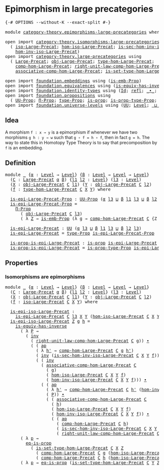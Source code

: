 # Epimorphism in large precategories

<pre class="Agda"><a id="47" class="Symbol">{-#</a> <a id="51" class="Keyword">OPTIONS</a> <a id="59" class="Pragma">--without-K</a> <a id="71" class="Pragma">--exact-split</a> <a id="85" class="Symbol">#-}</a>

<a id="90" class="Keyword">module</a> <a id="97" href="category-theory.epimorphisms-large-precategories.html" class="Module">category-theory.epimorphisms-large-precategories</a> <a id="146" class="Keyword">where</a>

<a id="153" class="Keyword">open</a> <a id="158" class="Keyword">import</a> <a id="165" href="category-theory.isomorphisms-large-precategories.html" class="Module">category-theory.isomorphisms-large-precategories</a> <a id="214" class="Keyword">using</a>
  <a id="222" class="Symbol">(</a> <a id="224" href="category-theory.isomorphisms-large-precategories.html#1875" class="Function">iso-Large-Precat</a><a id="240" class="Symbol">;</a> <a id="242" href="category-theory.isomorphisms-large-precategories.html#2021" class="Function">hom-iso-Large-Precat</a><a id="262" class="Symbol">;</a> <a id="264" href="category-theory.isomorphisms-large-precategories.html#2396" class="Function">is-sec-hom-inv-iso-Large-Precat</a><a id="295" class="Symbol">;</a>
    <a id="301" href="category-theory.isomorphisms-large-precategories.html#2276" class="Function">hom-inv-iso-Large-Precat</a><a id="325" class="Symbol">)</a>
<a id="327" class="Keyword">open</a> <a id="332" class="Keyword">import</a> <a id="339" href="category-theory.large-precategories.html" class="Module">category-theory.large-precategories</a> <a id="375" class="Keyword">using</a>
  <a id="383" class="Symbol">(</a> <a id="385" href="category-theory.large-precategories.html#654" class="Record">Large-Precat</a><a id="397" class="Symbol">;</a> <a id="399" href="category-theory.large-precategories.html#772" class="Field">obj-Large-Precat</a><a id="415" class="Symbol">;</a> <a id="417" href="category-theory.large-precategories.html#2369" class="Function">type-hom-Large-Precat</a><a id="438" class="Symbol">;</a>
    <a id="444" href="category-theory.large-precategories.html#938" class="Field">comp-hom-Large-Precat</a><a id="465" class="Symbol">;</a> <a id="467" href="category-theory.large-precategories.html#1956" class="Field">right-unit-law-comp-hom-Large-Precat</a><a id="503" class="Symbol">;</a>
    <a id="509" href="category-theory.large-precategories.html#1294" class="Field">associative-comp-hom-Large-Precat</a><a id="542" class="Symbol">;</a> <a id="544" href="category-theory.large-precategories.html#2469" class="Function">is-set-type-hom-Large-Precat</a><a id="572" class="Symbol">)</a>

<a id="575" class="Keyword">open</a> <a id="580" class="Keyword">import</a> <a id="587" href="foundation.embeddings.html" class="Module">foundation.embeddings</a> <a id="609" class="Keyword">using</a> <a id="615" class="Symbol">(</a><a id="616" href="foundation.embeddings.html#1916" class="Function">is-emb-Prop</a><a id="627" class="Symbol">)</a>
<a id="629" class="Keyword">open</a> <a id="634" class="Keyword">import</a> <a id="641" href="foundation.equivalences.html" class="Module">foundation.equivalences</a> <a id="665" class="Keyword">using</a> <a id="671" class="Symbol">(</a><a id="672" href="foundation-core.equivalences.html#2999" class="Function">is-equiv-has-inverse</a><a id="692" class="Symbol">)</a>
<a id="694" class="Keyword">open</a> <a id="699" class="Keyword">import</a> <a id="706" href="foundation.identity-types.html" class="Module">foundation.identity-types</a> <a id="732" class="Keyword">using</a> <a id="738" class="Symbol">(</a><a id="739" href="foundation-core.identity-types.html#1754" class="Datatype">Id</a><a id="741" class="Symbol">;</a> <a id="743" href="foundation-core.identity-types.html#1807" class="InductiveConstructor">refl</a><a id="747" class="Symbol">;</a> <a id="749" href="foundation-core.identity-types.html#2412" class="Function Operator">_∙_</a><a id="752" class="Symbol">;</a> <a id="754" href="foundation-core.identity-types.html#3990" class="Function">ap</a><a id="756" class="Symbol">;</a> <a id="758" href="foundation-core.identity-types.html#2716" class="Function">inv</a><a id="761" class="Symbol">)</a>
<a id="763" class="Keyword">open</a> <a id="768" class="Keyword">import</a> <a id="775" href="foundation.propositions.html" class="Module">foundation.propositions</a> <a id="799" class="Keyword">using</a>
  <a id="807" class="Symbol">(</a> <a id="809" href="foundation-core.propositions.html#1380" class="Function">UU-Prop</a><a id="816" class="Symbol">;</a> <a id="818" href="foundation-core.propositions.html#6683" class="Function">Π-Prop</a><a id="824" class="Symbol">;</a> <a id="826" href="foundation-core.propositions.html#1482" class="Function">type-Prop</a><a id="835" class="Symbol">;</a> <a id="837" href="foundation-core.propositions.html#1295" class="Function">is-prop</a><a id="844" class="Symbol">;</a> <a id="846" href="foundation-core.propositions.html#1549" class="Function">is-prop-type-Prop</a><a id="863" class="Symbol">;</a> <a id="865" href="foundation-core.propositions.html#2707" class="Function">eq-is-prop</a><a id="875" class="Symbol">)</a>
<a id="877" class="Keyword">open</a> <a id="882" class="Keyword">import</a> <a id="889" href="foundation.universe-levels.html" class="Module">foundation.universe-levels</a> <a id="916" class="Keyword">using</a> <a id="922" class="Symbol">(</a><a id="923" href="foundation-core.universe-levels.html#222" class="Primitive">UU</a><a id="925" class="Symbol">;</a> <a id="927" href="Agda.Primitive.html#597" class="Postulate">Level</a><a id="932" class="Symbol">;</a> <a id="934" href="Agda.Primitive.html#810" class="Primitive Operator">_⊔_</a><a id="937" class="Symbol">)</a>
</pre>
## Idea

A morphism `f : x → y` is a epimorphism if whenever we have two morphisms `g h : y → w` such that `g ∘ f = h ∘ f`, then in fact `g = h`. The way to state this in Homotopy Type Theory is to say that precomposition by `f` is an embedding.

## Definition

<pre class="Agda"><a id="1214" class="Keyword">module</a> <a id="1221" href="category-theory.epimorphisms-large-precategories.html#1221" class="Module">_</a> <a id="1223" class="Symbol">{</a><a id="1224" href="category-theory.epimorphisms-large-precategories.html#1224" class="Bound">α</a> <a id="1226" class="Symbol">:</a> <a id="1228" href="Agda.Primitive.html#597" class="Postulate">Level</a> <a id="1234" class="Symbol">→</a> <a id="1236" href="Agda.Primitive.html#597" class="Postulate">Level</a><a id="1241" class="Symbol">}</a> <a id="1243" class="Symbol">{</a><a id="1244" href="category-theory.epimorphisms-large-precategories.html#1244" class="Bound">β</a> <a id="1246" class="Symbol">:</a> <a id="1248" href="Agda.Primitive.html#597" class="Postulate">Level</a> <a id="1254" class="Symbol">→</a> <a id="1256" href="Agda.Primitive.html#597" class="Postulate">Level</a> <a id="1262" class="Symbol">→</a> <a id="1264" href="Agda.Primitive.html#597" class="Postulate">Level</a><a id="1269" class="Symbol">}</a>
  <a id="1273" class="Symbol">(</a><a id="1274" href="category-theory.epimorphisms-large-precategories.html#1274" class="Bound">C</a> <a id="1276" class="Symbol">:</a> <a id="1278" href="category-theory.large-precategories.html#654" class="Record">Large-Precat</a> <a id="1291" href="category-theory.epimorphisms-large-precategories.html#1224" class="Bound">α</a> <a id="1293" href="category-theory.epimorphisms-large-precategories.html#1244" class="Bound">β</a><a id="1294" class="Symbol">)</a> <a id="1296" class="Symbol">{</a><a id="1297" href="category-theory.epimorphisms-large-precategories.html#1297" class="Bound">l1</a> <a id="1300" href="category-theory.epimorphisms-large-precategories.html#1300" class="Bound">l2</a> <a id="1303" class="Symbol">:</a> <a id="1305" href="Agda.Primitive.html#597" class="Postulate">Level</a><a id="1310" class="Symbol">}</a> <a id="1312" class="Symbol">(</a><a id="1313" href="category-theory.epimorphisms-large-precategories.html#1313" class="Bound">l3</a> <a id="1316" class="Symbol">:</a> <a id="1318" href="Agda.Primitive.html#597" class="Postulate">Level</a><a id="1323" class="Symbol">)</a>
  <a id="1327" class="Symbol">(</a><a id="1328" href="category-theory.epimorphisms-large-precategories.html#1328" class="Bound">X</a> <a id="1330" class="Symbol">:</a> <a id="1332" href="category-theory.large-precategories.html#772" class="Field">obj-Large-Precat</a> <a id="1349" href="category-theory.epimorphisms-large-precategories.html#1274" class="Bound">C</a> <a id="1351" href="category-theory.epimorphisms-large-precategories.html#1297" class="Bound">l1</a><a id="1353" class="Symbol">)</a> <a id="1355" class="Symbol">(</a><a id="1356" href="category-theory.epimorphisms-large-precategories.html#1356" class="Bound">Y</a> <a id="1358" class="Symbol">:</a> <a id="1360" href="category-theory.large-precategories.html#772" class="Field">obj-Large-Precat</a> <a id="1377" href="category-theory.epimorphisms-large-precategories.html#1274" class="Bound">C</a> <a id="1379" href="category-theory.epimorphisms-large-precategories.html#1300" class="Bound">l2</a><a id="1381" class="Symbol">)</a>
  <a id="1385" class="Symbol">(</a><a id="1386" href="category-theory.epimorphisms-large-precategories.html#1386" class="Bound">f</a> <a id="1388" class="Symbol">:</a> <a id="1390" href="category-theory.large-precategories.html#2369" class="Function">type-hom-Large-Precat</a> <a id="1412" href="category-theory.epimorphisms-large-precategories.html#1274" class="Bound">C</a> <a id="1414" href="category-theory.epimorphisms-large-precategories.html#1328" class="Bound">X</a> <a id="1416" href="category-theory.epimorphisms-large-precategories.html#1356" class="Bound">Y</a><a id="1417" class="Symbol">)</a> <a id="1419" class="Keyword">where</a>

  <a id="1428" href="category-theory.epimorphisms-large-precategories.html#1428" class="Function">is-epi-Large-Precat-Prop</a> <a id="1453" class="Symbol">:</a> <a id="1455" href="foundation-core.propositions.html#1380" class="Function">UU-Prop</a> <a id="1463" class="Symbol">(</a><a id="1464" href="category-theory.epimorphisms-large-precategories.html#1224" class="Bound">α</a> <a id="1466" href="category-theory.epimorphisms-large-precategories.html#1313" class="Bound">l3</a> <a id="1469" href="Agda.Primitive.html#810" class="Primitive Operator">⊔</a> <a id="1471" href="category-theory.epimorphisms-large-precategories.html#1244" class="Bound">β</a> <a id="1473" href="category-theory.epimorphisms-large-precategories.html#1297" class="Bound">l1</a> <a id="1476" href="category-theory.epimorphisms-large-precategories.html#1313" class="Bound">l3</a> <a id="1479" href="Agda.Primitive.html#810" class="Primitive Operator">⊔</a> <a id="1481" href="category-theory.epimorphisms-large-precategories.html#1244" class="Bound">β</a> <a id="1483" href="category-theory.epimorphisms-large-precategories.html#1300" class="Bound">l2</a> <a id="1486" href="category-theory.epimorphisms-large-precategories.html#1313" class="Bound">l3</a><a id="1488" class="Symbol">)</a>
  <a id="1492" href="category-theory.epimorphisms-large-precategories.html#1428" class="Function">is-epi-Large-Precat-Prop</a> <a id="1517" class="Symbol">=</a>
    <a id="1523" href="foundation-core.propositions.html#6683" class="Function">Π-Prop</a>
      <a id="1536" class="Symbol">(</a> <a id="1538" href="category-theory.large-precategories.html#772" class="Field">obj-Large-Precat</a> <a id="1555" href="category-theory.epimorphisms-large-precategories.html#1274" class="Bound">C</a> <a id="1557" href="category-theory.epimorphisms-large-precategories.html#1313" class="Bound">l3</a><a id="1559" class="Symbol">)</a>
      <a id="1567" class="Symbol">(</a> <a id="1569" class="Symbol">λ</a> <a id="1571" href="category-theory.epimorphisms-large-precategories.html#1571" class="Bound">Z</a> <a id="1573" class="Symbol">→</a> <a id="1575" href="foundation.embeddings.html#1916" class="Function">is-emb-Prop</a> <a id="1587" class="Symbol">(λ</a> <a id="1590" href="category-theory.epimorphisms-large-precategories.html#1590" class="Bound">g</a> <a id="1592" class="Symbol">→</a> <a id="1594" href="category-theory.large-precategories.html#938" class="Field">comp-hom-Large-Precat</a> <a id="1616" href="category-theory.epimorphisms-large-precategories.html#1274" class="Bound">C</a> <a id="1618" class="Symbol">{</a><a id="1619" class="Argument">Z</a> <a id="1621" class="Symbol">=</a> <a id="1623" href="category-theory.epimorphisms-large-precategories.html#1571" class="Bound">Z</a><a id="1624" class="Symbol">}</a> <a id="1626" href="category-theory.epimorphisms-large-precategories.html#1590" class="Bound">g</a> <a id="1628" href="category-theory.epimorphisms-large-precategories.html#1386" class="Bound">f</a><a id="1629" class="Symbol">))</a>

  <a id="1635" href="category-theory.epimorphisms-large-precategories.html#1635" class="Function">is-epi-Large-Precat</a> <a id="1655" class="Symbol">:</a> <a id="1657" href="foundation-core.universe-levels.html#222" class="Primitive">UU</a> <a id="1660" class="Symbol">(</a><a id="1661" href="category-theory.epimorphisms-large-precategories.html#1224" class="Bound">α</a> <a id="1663" href="category-theory.epimorphisms-large-precategories.html#1313" class="Bound">l3</a> <a id="1666" href="Agda.Primitive.html#810" class="Primitive Operator">⊔</a> <a id="1668" href="category-theory.epimorphisms-large-precategories.html#1244" class="Bound">β</a> <a id="1670" href="category-theory.epimorphisms-large-precategories.html#1297" class="Bound">l1</a> <a id="1673" href="category-theory.epimorphisms-large-precategories.html#1313" class="Bound">l3</a> <a id="1676" href="Agda.Primitive.html#810" class="Primitive Operator">⊔</a> <a id="1678" href="category-theory.epimorphisms-large-precategories.html#1244" class="Bound">β</a> <a id="1680" href="category-theory.epimorphisms-large-precategories.html#1300" class="Bound">l2</a> <a id="1683" href="category-theory.epimorphisms-large-precategories.html#1313" class="Bound">l3</a><a id="1685" class="Symbol">)</a>
  <a id="1689" href="category-theory.epimorphisms-large-precategories.html#1635" class="Function">is-epi-Large-Precat</a> <a id="1709" class="Symbol">=</a> <a id="1711" href="foundation-core.propositions.html#1482" class="Function">type-Prop</a> <a id="1721" href="category-theory.epimorphisms-large-precategories.html#1428" class="Function">is-epi-Large-Precat-Prop</a>

  <a id="1749" href="category-theory.epimorphisms-large-precategories.html#1749" class="Function">is-prop-is-epi-Large-Precat</a> <a id="1777" class="Symbol">:</a> <a id="1779" href="foundation-core.propositions.html#1295" class="Function">is-prop</a> <a id="1787" href="category-theory.epimorphisms-large-precategories.html#1635" class="Function">is-epi-Large-Precat</a>
  <a id="1809" href="category-theory.epimorphisms-large-precategories.html#1749" class="Function">is-prop-is-epi-Large-Precat</a> <a id="1837" class="Symbol">=</a> <a id="1839" href="foundation-core.propositions.html#1549" class="Function">is-prop-type-Prop</a> <a id="1857" href="category-theory.epimorphisms-large-precategories.html#1428" class="Function">is-epi-Large-Precat-Prop</a>
</pre>
## Properties

### Isomorphisms are epimorphisms

<pre class="Agda"><a id="1945" class="Keyword">module</a> <a id="1952" href="category-theory.epimorphisms-large-precategories.html#1952" class="Module">_</a> <a id="1954" class="Symbol">{</a><a id="1955" href="category-theory.epimorphisms-large-precategories.html#1955" class="Bound">α</a> <a id="1957" class="Symbol">:</a> <a id="1959" href="Agda.Primitive.html#597" class="Postulate">Level</a> <a id="1965" class="Symbol">→</a> <a id="1967" href="Agda.Primitive.html#597" class="Postulate">Level</a><a id="1972" class="Symbol">}</a> <a id="1974" class="Symbol">{</a><a id="1975" href="category-theory.epimorphisms-large-precategories.html#1975" class="Bound">β</a> <a id="1977" class="Symbol">:</a> <a id="1979" href="Agda.Primitive.html#597" class="Postulate">Level</a> <a id="1985" class="Symbol">→</a> <a id="1987" href="Agda.Primitive.html#597" class="Postulate">Level</a> <a id="1993" class="Symbol">→</a> <a id="1995" href="Agda.Primitive.html#597" class="Postulate">Level</a><a id="2000" class="Symbol">}</a>
  <a id="2004" class="Symbol">(</a><a id="2005" href="category-theory.epimorphisms-large-precategories.html#2005" class="Bound">C</a> <a id="2007" class="Symbol">:</a> <a id="2009" href="category-theory.large-precategories.html#654" class="Record">Large-Precat</a> <a id="2022" href="category-theory.epimorphisms-large-precategories.html#1955" class="Bound">α</a> <a id="2024" href="category-theory.epimorphisms-large-precategories.html#1975" class="Bound">β</a><a id="2025" class="Symbol">)</a> <a id="2027" class="Symbol">{</a><a id="2028" href="category-theory.epimorphisms-large-precategories.html#2028" class="Bound">l1</a> <a id="2031" href="category-theory.epimorphisms-large-precategories.html#2031" class="Bound">l2</a> <a id="2034" class="Symbol">:</a> <a id="2036" href="Agda.Primitive.html#597" class="Postulate">Level</a><a id="2041" class="Symbol">}</a> <a id="2043" class="Symbol">(</a><a id="2044" href="category-theory.epimorphisms-large-precategories.html#2044" class="Bound">l3</a> <a id="2047" class="Symbol">:</a> <a id="2049" href="Agda.Primitive.html#597" class="Postulate">Level</a><a id="2054" class="Symbol">)</a>
  <a id="2058" class="Symbol">(</a><a id="2059" href="category-theory.epimorphisms-large-precategories.html#2059" class="Bound">X</a> <a id="2061" class="Symbol">:</a> <a id="2063" href="category-theory.large-precategories.html#772" class="Field">obj-Large-Precat</a> <a id="2080" href="category-theory.epimorphisms-large-precategories.html#2005" class="Bound">C</a> <a id="2082" href="category-theory.epimorphisms-large-precategories.html#2028" class="Bound">l1</a><a id="2084" class="Symbol">)</a> <a id="2086" class="Symbol">(</a><a id="2087" href="category-theory.epimorphisms-large-precategories.html#2087" class="Bound">Y</a> <a id="2089" class="Symbol">:</a> <a id="2091" href="category-theory.large-precategories.html#772" class="Field">obj-Large-Precat</a> <a id="2108" href="category-theory.epimorphisms-large-precategories.html#2005" class="Bound">C</a> <a id="2110" href="category-theory.epimorphisms-large-precategories.html#2031" class="Bound">l2</a><a id="2112" class="Symbol">)</a>
  <a id="2116" class="Symbol">(</a><a id="2117" href="category-theory.epimorphisms-large-precategories.html#2117" class="Bound">f</a> <a id="2119" class="Symbol">:</a> <a id="2121" href="category-theory.isomorphisms-large-precategories.html#1875" class="Function">iso-Large-Precat</a> <a id="2138" href="category-theory.epimorphisms-large-precategories.html#2005" class="Bound">C</a> <a id="2140" href="category-theory.epimorphisms-large-precategories.html#2059" class="Bound">X</a> <a id="2142" href="category-theory.epimorphisms-large-precategories.html#2087" class="Bound">Y</a><a id="2143" class="Symbol">)</a> <a id="2145" class="Keyword">where</a>

  <a id="2154" href="category-theory.epimorphisms-large-precategories.html#2154" class="Function">is-epi-iso-Large-Precat</a> <a id="2178" class="Symbol">:</a>
    <a id="2184" href="category-theory.epimorphisms-large-precategories.html#1635" class="Function">is-epi-Large-Precat</a> <a id="2204" href="category-theory.epimorphisms-large-precategories.html#2005" class="Bound">C</a> <a id="2206" href="category-theory.epimorphisms-large-precategories.html#2044" class="Bound">l3</a> <a id="2209" href="category-theory.epimorphisms-large-precategories.html#2059" class="Bound">X</a> <a id="2211" href="category-theory.epimorphisms-large-precategories.html#2087" class="Bound">Y</a> <a id="2213" class="Symbol">(</a><a id="2214" href="category-theory.isomorphisms-large-precategories.html#2021" class="Function">hom-iso-Large-Precat</a> <a id="2235" href="category-theory.epimorphisms-large-precategories.html#2005" class="Bound">C</a> <a id="2237" href="category-theory.epimorphisms-large-precategories.html#2059" class="Bound">X</a> <a id="2239" href="category-theory.epimorphisms-large-precategories.html#2087" class="Bound">Y</a> <a id="2241" href="category-theory.epimorphisms-large-precategories.html#2117" class="Bound">f</a><a id="2242" class="Symbol">)</a>
  <a id="2246" href="category-theory.epimorphisms-large-precategories.html#2154" class="Function">is-epi-iso-Large-Precat</a> <a id="2270" href="category-theory.epimorphisms-large-precategories.html#2270" class="Bound">Z</a> <a id="2272" href="category-theory.epimorphisms-large-precategories.html#2272" class="Bound">g</a> <a id="2274" href="category-theory.epimorphisms-large-precategories.html#2274" class="Bound">h</a> <a id="2276" class="Symbol">=</a>
    <a id="2282" href="foundation-core.equivalences.html#2999" class="Function">is-equiv-has-inverse</a>
      <a id="2309" class="Symbol">(</a> <a id="2311" class="Symbol">λ</a> <a id="2313" href="category-theory.epimorphisms-large-precategories.html#2313" class="Bound">P</a> <a id="2315" class="Symbol">→</a>
        <a id="2325" class="Symbol">(</a> <a id="2327" href="foundation-core.identity-types.html#2716" class="Function">inv</a>
          <a id="2341" class="Symbol">(</a> <a id="2343" href="category-theory.large-precategories.html#1956" class="Field">right-unit-law-comp-hom-Large-Precat</a> <a id="2380" href="category-theory.epimorphisms-large-precategories.html#2005" class="Bound">C</a> <a id="2382" href="category-theory.epimorphisms-large-precategories.html#2272" class="Bound">g</a><a id="2383" class="Symbol">))</a> <a id="2386" href="foundation-core.identity-types.html#2412" class="Function Operator">∙</a>
          <a id="2398" class="Symbol">(</a> <a id="2400" class="Symbol">(</a> <a id="2402" href="foundation-core.identity-types.html#3990" class="Function">ap</a>
            <a id="2417" class="Symbol">(</a> <a id="2419" class="Symbol">λ</a> <a id="2421" href="category-theory.epimorphisms-large-precategories.html#2421" class="Bound">h&#39;</a> <a id="2424" class="Symbol">→</a> <a id="2426" href="category-theory.large-precategories.html#938" class="Field">comp-hom-Large-Precat</a> <a id="2448" href="category-theory.epimorphisms-large-precategories.html#2005" class="Bound">C</a> <a id="2450" href="category-theory.epimorphisms-large-precategories.html#2272" class="Bound">g</a> <a id="2452" href="category-theory.epimorphisms-large-precategories.html#2421" class="Bound">h&#39;</a><a id="2454" class="Symbol">)</a>
            <a id="2468" class="Symbol">(</a> <a id="2470" href="foundation-core.identity-types.html#2716" class="Function">inv</a> <a id="2474" class="Symbol">(</a><a id="2475" href="category-theory.isomorphisms-large-precategories.html#2396" class="Function">is-sec-hom-inv-iso-Large-Precat</a> <a id="2507" href="category-theory.epimorphisms-large-precategories.html#2005" class="Bound">C</a> <a id="2509" href="category-theory.epimorphisms-large-precategories.html#2059" class="Bound">X</a> <a id="2511" href="category-theory.epimorphisms-large-precategories.html#2087" class="Bound">Y</a> <a id="2513" href="category-theory.epimorphisms-large-precategories.html#2117" class="Bound">f</a><a id="2514" class="Symbol">)))</a> <a id="2518" href="foundation-core.identity-types.html#2412" class="Function Operator">∙</a>
            <a id="2532" class="Symbol">(</a> <a id="2534" class="Symbol">(</a> <a id="2536" href="foundation-core.identity-types.html#2716" class="Function">inv</a>
              <a id="2554" class="Symbol">(</a> <a id="2556" href="category-theory.large-precategories.html#1294" class="Field">associative-comp-hom-Large-Precat</a> <a id="2590" href="category-theory.epimorphisms-large-precategories.html#2005" class="Bound">C</a>
                <a id="2608" class="Symbol">(</a> <a id="2610" href="category-theory.epimorphisms-large-precategories.html#2272" class="Bound">g</a><a id="2611" class="Symbol">)</a>
                <a id="2629" class="Symbol">(</a> <a id="2631" href="category-theory.isomorphisms-large-precategories.html#2021" class="Function">hom-iso-Large-Precat</a> <a id="2652" href="category-theory.epimorphisms-large-precategories.html#2005" class="Bound">C</a> <a id="2654" href="category-theory.epimorphisms-large-precategories.html#2059" class="Bound">X</a> <a id="2656" href="category-theory.epimorphisms-large-precategories.html#2087" class="Bound">Y</a> <a id="2658" href="category-theory.epimorphisms-large-precategories.html#2117" class="Bound">f</a><a id="2659" class="Symbol">)</a>
                <a id="2677" class="Symbol">(</a> <a id="2679" href="category-theory.isomorphisms-large-precategories.html#2276" class="Function">hom-inv-iso-Large-Precat</a> <a id="2704" href="category-theory.epimorphisms-large-precategories.html#2005" class="Bound">C</a> <a id="2706" href="category-theory.epimorphisms-large-precategories.html#2059" class="Bound">X</a> <a id="2708" href="category-theory.epimorphisms-large-precategories.html#2087" class="Bound">Y</a> <a id="2710" href="category-theory.epimorphisms-large-precategories.html#2117" class="Bound">f</a><a id="2711" class="Symbol">)))</a> <a id="2715" href="foundation-core.identity-types.html#2412" class="Function Operator">∙</a>
              <a id="2731" class="Symbol">(</a> <a id="2733" class="Symbol">(</a> <a id="2735" href="foundation-core.identity-types.html#3990" class="Function">ap</a>
                <a id="2754" class="Symbol">(</a> <a id="2756" class="Symbol">λ</a> <a id="2758" href="category-theory.epimorphisms-large-precategories.html#2758" class="Bound">h&#39;</a> <a id="2761" class="Symbol">→</a> <a id="2763" href="category-theory.large-precategories.html#938" class="Field">comp-hom-Large-Precat</a> <a id="2785" href="category-theory.epimorphisms-large-precategories.html#2005" class="Bound">C</a> <a id="2787" href="category-theory.epimorphisms-large-precategories.html#2758" class="Bound">h&#39;</a> <a id="2790" class="Symbol">(</a><a id="2791" href="category-theory.isomorphisms-large-precategories.html#2276" class="Function">hom-inv-iso-Large-Precat</a> <a id="2816" href="category-theory.epimorphisms-large-precategories.html#2005" class="Bound">C</a> <a id="2818" href="category-theory.epimorphisms-large-precategories.html#2059" class="Bound">X</a> <a id="2820" href="category-theory.epimorphisms-large-precategories.html#2087" class="Bound">Y</a> <a id="2822" href="category-theory.epimorphisms-large-precategories.html#2117" class="Bound">f</a><a id="2823" class="Symbol">))</a>
                <a id="2842" class="Symbol">(</a> <a id="2844" href="category-theory.epimorphisms-large-precategories.html#2313" class="Bound">P</a><a id="2845" class="Symbol">))</a> <a id="2848" href="foundation-core.identity-types.html#2412" class="Function Operator">∙</a>
                <a id="2866" class="Symbol">(</a> <a id="2868" class="Symbol">(</a> <a id="2870" href="category-theory.large-precategories.html#1294" class="Field">associative-comp-hom-Large-Precat</a> <a id="2904" href="category-theory.epimorphisms-large-precategories.html#2005" class="Bound">C</a>
                  <a id="2924" class="Symbol">(</a> <a id="2926" href="category-theory.epimorphisms-large-precategories.html#2274" class="Bound">h</a><a id="2927" class="Symbol">)</a>
                  <a id="2947" class="Symbol">(</a> <a id="2949" href="category-theory.isomorphisms-large-precategories.html#2021" class="Function">hom-iso-Large-Precat</a> <a id="2970" href="category-theory.epimorphisms-large-precategories.html#2005" class="Bound">C</a> <a id="2972" href="category-theory.epimorphisms-large-precategories.html#2059" class="Bound">X</a> <a id="2974" href="category-theory.epimorphisms-large-precategories.html#2087" class="Bound">Y</a> <a id="2976" href="category-theory.epimorphisms-large-precategories.html#2117" class="Bound">f</a><a id="2977" class="Symbol">)</a>
                  <a id="2997" class="Symbol">(</a> <a id="2999" href="category-theory.isomorphisms-large-precategories.html#2276" class="Function">hom-inv-iso-Large-Precat</a> <a id="3024" href="category-theory.epimorphisms-large-precategories.html#2005" class="Bound">C</a> <a id="3026" href="category-theory.epimorphisms-large-precategories.html#2059" class="Bound">X</a> <a id="3028" href="category-theory.epimorphisms-large-precategories.html#2087" class="Bound">Y</a> <a id="3030" href="category-theory.epimorphisms-large-precategories.html#2117" class="Bound">f</a><a id="3031" class="Symbol">))</a> <a id="3034" href="foundation-core.identity-types.html#2412" class="Function Operator">∙</a>
                  <a id="3054" class="Symbol">(</a> <a id="3056" class="Symbol">(</a> <a id="3058" href="foundation-core.identity-types.html#3990" class="Function">ap</a>
                    <a id="3081" class="Symbol">(</a> <a id="3083" href="category-theory.large-precategories.html#938" class="Field">comp-hom-Large-Precat</a> <a id="3105" href="category-theory.epimorphisms-large-precategories.html#2005" class="Bound">C</a> <a id="3107" href="category-theory.epimorphisms-large-precategories.html#2274" class="Bound">h</a><a id="3108" class="Symbol">)</a>
                    <a id="3130" class="Symbol">(</a> <a id="3132" href="category-theory.isomorphisms-large-precategories.html#2396" class="Function">is-sec-hom-inv-iso-Large-Precat</a> <a id="3164" href="category-theory.epimorphisms-large-precategories.html#2005" class="Bound">C</a> <a id="3166" href="category-theory.epimorphisms-large-precategories.html#2059" class="Bound">X</a> <a id="3168" href="category-theory.epimorphisms-large-precategories.html#2087" class="Bound">Y</a> <a id="3170" href="category-theory.epimorphisms-large-precategories.html#2117" class="Bound">f</a><a id="3171" class="Symbol">))</a> <a id="3174" href="foundation-core.identity-types.html#2412" class="Function Operator">∙</a>
                    <a id="3196" class="Symbol">(</a> <a id="3198" href="category-theory.large-precategories.html#1956" class="Field">right-unit-law-comp-hom-Large-Precat</a> <a id="3235" href="category-theory.epimorphisms-large-precategories.html#2005" class="Bound">C</a> <a id="3237" href="category-theory.epimorphisms-large-precategories.html#2274" class="Bound">h</a><a id="3238" class="Symbol">)))))))</a>
      <a id="3252" class="Symbol">(</a> <a id="3254" class="Symbol">λ</a> <a id="3256" href="category-theory.epimorphisms-large-precategories.html#3256" class="Bound">p</a> <a id="3258" class="Symbol">→</a>
        <a id="3268" href="foundation-core.propositions.html#2707" class="Function">eq-is-prop</a>
          <a id="3289" class="Symbol">(</a> <a id="3291" href="category-theory.large-precategories.html#2469" class="Function">is-set-type-hom-Large-Precat</a> <a id="3320" href="category-theory.epimorphisms-large-precategories.html#2005" class="Bound">C</a> <a id="3322" href="category-theory.epimorphisms-large-precategories.html#2059" class="Bound">X</a> <a id="3324" href="category-theory.epimorphisms-large-precategories.html#2270" class="Bound">Z</a>
            <a id="3338" class="Symbol">(</a> <a id="3340" href="category-theory.large-precategories.html#938" class="Field">comp-hom-Large-Precat</a> <a id="3362" href="category-theory.epimorphisms-large-precategories.html#2005" class="Bound">C</a> <a id="3364" href="category-theory.epimorphisms-large-precategories.html#2272" class="Bound">g</a> <a id="3366" class="Symbol">(</a><a id="3367" href="category-theory.isomorphisms-large-precategories.html#2021" class="Function">hom-iso-Large-Precat</a> <a id="3388" href="category-theory.epimorphisms-large-precategories.html#2005" class="Bound">C</a> <a id="3390" href="category-theory.epimorphisms-large-precategories.html#2059" class="Bound">X</a> <a id="3392" href="category-theory.epimorphisms-large-precategories.html#2087" class="Bound">Y</a> <a id="3394" href="category-theory.epimorphisms-large-precategories.html#2117" class="Bound">f</a><a id="3395" class="Symbol">))</a>
            <a id="3410" class="Symbol">(</a> <a id="3412" href="category-theory.large-precategories.html#938" class="Field">comp-hom-Large-Precat</a> <a id="3434" href="category-theory.epimorphisms-large-precategories.html#2005" class="Bound">C</a> <a id="3436" href="category-theory.epimorphisms-large-precategories.html#2274" class="Bound">h</a> <a id="3438" class="Symbol">(</a><a id="3439" href="category-theory.isomorphisms-large-precategories.html#2021" class="Function">hom-iso-Large-Precat</a> <a id="3460" href="category-theory.epimorphisms-large-precategories.html#2005" class="Bound">C</a> <a id="3462" href="category-theory.epimorphisms-large-precategories.html#2059" class="Bound">X</a> <a id="3464" href="category-theory.epimorphisms-large-precategories.html#2087" class="Bound">Y</a> <a id="3466" href="category-theory.epimorphisms-large-precategories.html#2117" class="Bound">f</a><a id="3467" class="Symbol">))))</a>
      <a id="3478" class="Symbol">(</a> <a id="3480" class="Symbol">λ</a> <a id="3482" href="category-theory.epimorphisms-large-precategories.html#3482" class="Bound">p</a> <a id="3484" class="Symbol">→</a> <a id="3486" href="foundation-core.propositions.html#2707" class="Function">eq-is-prop</a> <a id="3497" class="Symbol">(</a><a id="3498" href="category-theory.large-precategories.html#2469" class="Function">is-set-type-hom-Large-Precat</a> <a id="3527" href="category-theory.epimorphisms-large-precategories.html#2005" class="Bound">C</a> <a id="3529" href="category-theory.epimorphisms-large-precategories.html#2087" class="Bound">Y</a> <a id="3531" href="category-theory.epimorphisms-large-precategories.html#2270" class="Bound">Z</a> <a id="3533" href="category-theory.epimorphisms-large-precategories.html#2272" class="Bound">g</a> <a id="3535" href="category-theory.epimorphisms-large-precategories.html#2274" class="Bound">h</a><a id="3536" class="Symbol">))</a>
</pre>
